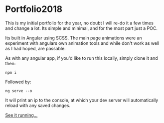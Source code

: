 # Portfolio2018

This is my initial portfolio for the year, no doubt I will re-do it a few times and change a lot.
Its simple and minimal, and for the most part just a POC. 

Its built in Angular using SCSS.
The main page animations were an experiment with angulars own animation tools and while don't work as well as I had hoped, are passable.

As with any angular app, if you'd like to run this locally, simply clone it and then: 
```
npm i
```
Followed by:
```
ng serve --o
```

It will print an ip to the console, at which your dev server will automatically reload with any saved changes.

[See it running...](https://davidvanzyl.io)
